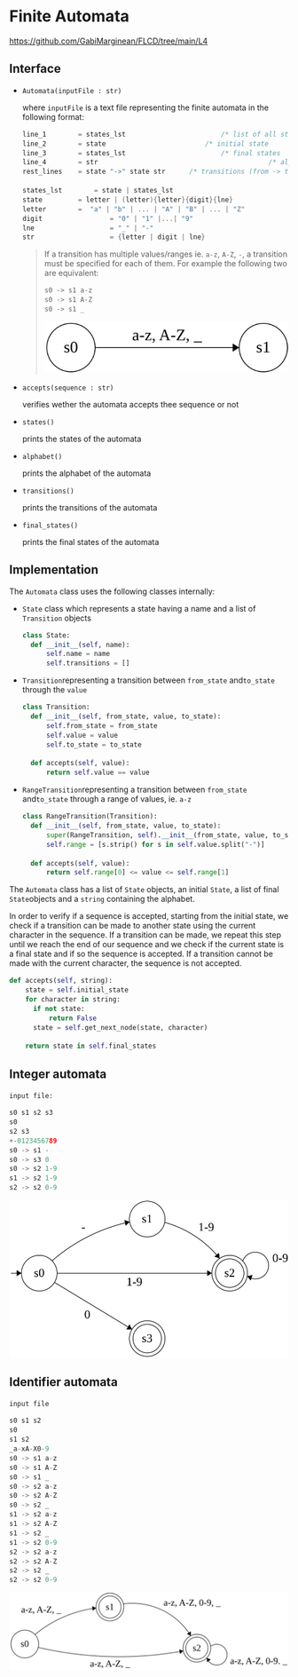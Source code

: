 # Finite Automata

https://github.com/GabiMarginean/FLCD/tree/main/L4

## Interface

- `Automata(inputFile : str)`

  where `inputFile` is a text file representing the finite automata in the following format:

  ```c
  line_1        = states_lst   						/* list of all states 						*/
  line_2        = state             			/* initial state                	*/
  line_3        = states_lst			  			/* final states 					     		*/
  line_4        = str				 							/* alphabet 											*/
  rest_lines    = state "->" state str		/* transitions (from -> to value)	*/
  
  states_lst 		= state | states_lst
  state         = letter | (letter){letter}{digit}{lne}
  letter        =  "a" | "b" | ... | "A" | "B" | ... | "Z"
  digit					= "0" | "1" |...| "9"
  lne 					= "_" | "-"
  str 					= {letter | digit | lne}
  ```

  > If a transition has multiple values/ranges ie. `a-z`, `A-Z`, `-`, a transition must be specified for each of them. For example the following two are equivalent:
  >
  > ```c
  > s0 -> s1 a-z
  > s0 -> s1 A-Z
  > s0 -> s1 _
  > ```
  >
  > ![multiple-value-transition](img/example.svg?raw=true "Multiple valued transition")

- `accepts(sequence : str)`

  verifies wether the automata accepts thee sequence or not

- `states()`

  prints the states of the automata

- `alphabet()`

  prints the alphabet of the automata

- `transitions()`

  prints the transitions of the automata

- `final_states()`

  prints the final states of the automata



## Implementation

The `Automata` class uses the following classes internally:

- `State` class which represents a state having a name and a list of `Transition` objects

  ```python
  class State:
  	def __init__(self, name):
  		self.name = name
  		self.transitions = []
  ```

- `Transition`representing a transition between `from_state` and`to_state` through the `value`

  ```python
  class Transition:
  	def __init__(self, from_state, value, to_state):
  		self.from_state = from_state
  		self.value = value
  		self.to_state = to_state
      
    def accepts(self, value):
  		return self.value == value
  ```

- `RangeTransition`representing a transition between `from_state` and`to_state` through a range of values, ie. `a-z`

  ```python
  class RangeTransition(Transition):
  	def __init__(self, from_state, value, to_state):
  		super(RangeTransition, self).__init__(from_state, value, to_state)
  		self.range = [s.strip() for s in self.value.split("-")]
  
  	def accepts(self, value):
  		return self.range[0] <= value <= self.range[1]
  ```

  

The `Automata` class has a list of `State` objects,  an initial `State`, a list of final `State`objects and a `string` containing the alphabet.

In order to verify if a sequence is accepted, starting from the initial state, we check if a transition can be made to another state using the current character in the sequence. If a transition can be made, we repeat this step until we reach the end of our sequence and we check if the current state is a final state and if so the sequence is accepted. If a transition cannot be made with the current character, the sequence is not accepted.

```python
def accepts(self, string):
	state = self.initial_state
	for character in string:
	  if not state:
	      return False
	  state = self.get_next_node(state, character)

	return state in self.final_states
```



## Integer automata

`input file:`

```c
s0 s1 s2 s3
s0
s2 s3
+-0123456789
s0 -> s1 -
s0 -> s3 0
s0 -> s2 1-9
s1 -> s2 1-9
s2 -> s2 0-9
```

![integer-automata](img/int.svg?raw=true "Integer automata")

## Identifier automata

`input file`

```c
s0 s1 s2
s0
s1 s2
_a-xA-X0-9
s0 -> s1 a-z
s0 -> s1 A-Z
s0 -> s1 _
s0 -> s2 a-z
s0 -> s2 A-Z
s0 -> s2 _
s1 -> s2 a-z
s1 -> s2 A-Z
s1 -> s2 _
s1 -> s2 0-9
s2 -> s2 a-z
s2 -> s2 A-Z
s2 -> s2 _
s2 -> s2 0-9
```

![identifier-automata](img/identif.svg?raw=true "Identifier automata")

